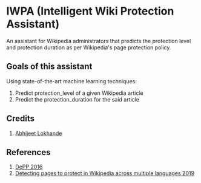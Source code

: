 # IWPA (Intelligent Wiki Protection Assistant)
An assistant for Wikipedia administrators that predicts the protection level and protection duration as per Wikipedia's page protection policy.

## Goals of this assistant

Using state-of-the-art machine learning techniques:
1. Predict protection_level of a given Wikipedia article
2. Predict the protection_duration for the said article 

## Credits 
1. [Abhijeet Lokhande](https://gitlab.com/abhijeetlokhande1996)

## References
1. [DePP 2016](https://dl.acm.org/doi/10.1145/2983323.2983914)
2. [Detecting pages to protect in Wikipedia across multiple languages 2019](https://link.springer.com/article/10.1007/s13278-019-0555-0)
